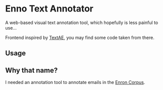 # Enno Text Annotator
A web-based visual text annotation tool, which hopefully is less painful to use...

Frontend inspired by [TextAE](https://github.com/pubannotation/textae), you may find some code taken from there.

## Usage

## Why that name?
I needed an annotation tool to annotate emails in the [Enron Corpus](https://www.cs.cmu.edu/~./enron/).